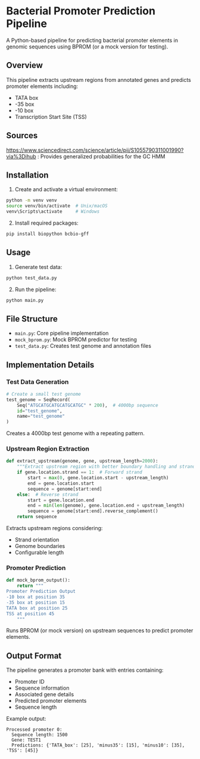 # Bacterial Promoter Prediction Pipeline

A Python-based pipeline for predicting bacterial promoter elements in genomic sequences using BPROM (or a mock version for testing).

## Overview

This pipeline extracts upstream regions from annotated genes and predicts promoter elements including:
- TATA box
- -35 box
- -10 box
- Transcription Start Site (TSS)

## Sources
https://www.sciencedirect.com/science/article/pii/S1055790311001990?via%3Dihub : Provides generalized probabilities for the GC HMM


## Installation

1. Create and activate a virtual environment:
```bash
python -m venv venv
source venv/bin/activate  # Unix/macOS
venv\Scripts\activate     # Windows
```

2. Install required packages:
```bash
pip install biopython bcbio-gff
```

## Usage

1. Generate test data:
```bash
python test_data.py
```

2. Run the pipeline:
```bash
python main.py
```

## File Structure

- `main.py`: Core pipeline implementation
- `mock_bprom.py`: Mock BPROM predictor for testing
- `test_data.py`: Creates test genome and annotation files

## Implementation Details

### Test Data Generation
```python
# Create a small test genome
test_genome = SeqRecord(
    Seq("ATGCATGCATGCATGCATGC" * 200),  # 4000bp sequence
    id="test_genome",
    name="test_genome"
)
```
Creates a 4000bp test genome with a repeating pattern.

### Upstream Region Extraction
```python
def extract_upstream(genome, gene, upstream_length=2000):
    """Extract upstream region with better boundary handling and strand consideration"""
    if gene.location.strand == 1:  # Forward strand
        start = max(0, gene.location.start - upstream_length)
        end = gene.location.start
        sequence = genome[start:end]
    else:  # Reverse strand
        start = gene.location.end
        end = min(len(genome), gene.location.end + upstream_length)
        sequence = genome[start:end].reverse_complement()
    return sequence
```
Extracts upstream regions considering:
- Strand orientation
- Genome boundaries
- Configurable length

### Promoter Prediction
```python
def mock_bprom_output():
    return """
Promoter Prediction Output
-10 box at position 35
-35 box at position 15
TATA box at position 25
TSS at position 45
    """
```
Runs BPROM (or mock version) on upstream sequences to predict promoter elements.

## Output Format

The pipeline generates a promoter bank with entries containing:
- Promoter ID
- Sequence information
- Associated gene details
- Predicted promoter elements
- Sequence length

Example output:
```
Processed promoter 0:
  Sequence length: 1500
  Gene: TEST1
  Predictions: {'TATA_box': [25], 'minus35': [15], 'minus10': [35], 'TSS': [45]}
```
